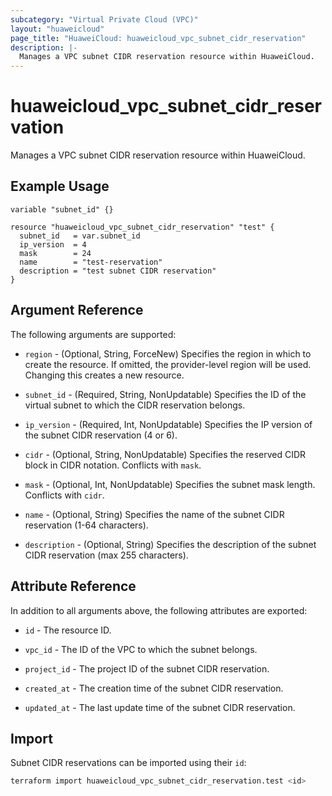 ```yaml
---
subcategory: "Virtual Private Cloud (VPC)"
layout: "huaweicloud"
page_title: "HuaweiCloud: huaweicloud_vpc_subnet_cidr_reservation"
description: |-
  Manages a VPC subnet CIDR reservation resource within HuaweiCloud.
---
```


# huaweicloud_vpc_subnet_cidr_reservation

Manages a VPC subnet CIDR reservation resource within HuaweiCloud.

## Example Usage

```hcl
variable "subnet_id" {}

resource "huaweicloud_vpc_subnet_cidr_reservation" "test" {
  subnet_id   = var.subnet_id
  ip_version  = 4
  mask        = 24
  name        = "test-reservation"
  description = "test subnet CIDR reservation"
}
```

## Argument Reference

The following arguments are supported:

* `region` - (Optional, String, ForceNew) Specifies the region in which to create the resource.
  If omitted, the provider-level region will be used.
  Changing this creates a new resource.

* `subnet_id` - (Required, String, NonUpdatable) Specifies the ID of the virtual subnet to which the
  CIDR reservation belongs.

* `ip_version` - (Required, Int, NonUpdatable) Specifies the IP version of the subnet CIDR reservation (4 or 6).

* `cidr` - (Optional, String, NonUpdatable) Specifies the reserved CIDR block in CIDR notation.
  Conflicts with `mask`.

* `mask` - (Optional, Int, NonUpdatable) Specifies the subnet mask length.
  Conflicts with `cidr`.

* `name` - (Optional, String) Specifies the name of the subnet CIDR reservation (1-64 characters).

* `description` - (Optional, String) Specifies the description of the subnet CIDR reservation (max 255 characters).

## Attribute Reference

In addition to all arguments above, the following attributes are exported:

* `id` - The resource ID.

* `vpc_id` - The ID of the VPC to which the subnet belongs.

* `project_id` - The project ID of the subnet CIDR reservation.

* `created_at` - The creation time of the subnet CIDR reservation.

* `updated_at` - The last update time of the subnet CIDR reservation.

## Import

Subnet CIDR reservations can be imported using their `id`:

```bash
terraform import huaweicloud_vpc_subnet_cidr_reservation.test <id>
```
